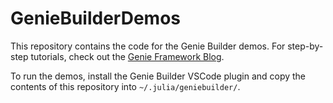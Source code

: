 # GenieBuilderDemos

This repository contains the code for the Genie Builder demos. For step-by-step tutorials, check out the [Genie Framework Blog](https://genieframework.com/blog/index.html).

To run the demos, install the Genie Builder VSCode plugin and copy the contents of this repository into `~/.julia/geniebuilder/`.
